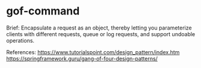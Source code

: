 # gof-command

Brief: Encapsulate a request as an object, thereby letting you parameterize clients with different requests, queue or log requests, and support undoable operations.

References:
	https://www.tutorialspoint.com/design_pattern/index.htm
	https://springframework.guru/gang-of-four-design-patterns/
